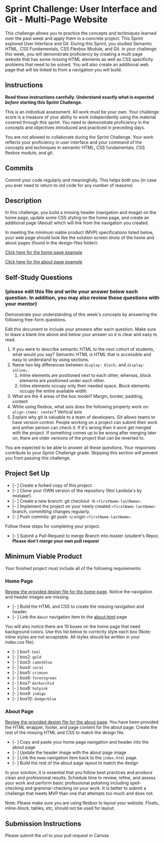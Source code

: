 # Sprint Challenge: User Interface and Git - Multi-Page Website

This challenge allows you to practice the concepts and techniques learned over the past week and apply them in a concrete project. This Sprint explored User Interface and Git. During this Sprint, you studied Semantic HTML, CSS Fundamentals, CSS Flexbox Module, and Git. In your challenge this week, you will demonstrate proficiency by creating a multi page website that has some missing HTML elements as well as CSS specificity problems that need to be solved.  You will also create an additional web page that will be linked to from a navigation you will build.

## Instructions

**Read these instructions carefully. Understand exactly what is expected _before_ starting this Sprint Challenge.**

This is an individual assessment. All work must be your own. Your challenge score is a measure of your ability to work independently using the material covered through this sprint. You need to demonstrate proficiency in the concepts and objectives introduced and practiced in preceding days.

You are not allowed to collaborate during the Sprint Challenge. Your work reflects your proficiency in user interface and your command of the concepts and techniques in semantic HTML, CSS fundamentals, CSS flexbox module, and git.


## Commits

Commit your code regularly and meaningfully. This helps both you (in case you ever need to return to old code for any number of reasons)

## Description

In this challenge, you build a missing header (navigation and image) on the home page, update some CSS styling on the home page, and create an additional page (About) which will link from the navigation you created.

In meeting the minimum viable product (MVP) specifications listed below, your web page should look like the solution screen shots of the home and about pages (found in the design-files folder):

[Click here for the home page example](https://tk-assets.lambdaschool.com/39a49225-8ac9-43da-aa90-514fd60ae99a_sprint-challenge-ui-home-example.png)

[Click here for the about page example](https://tk-assets.lambdaschool.com/ede1bb1a-63ff-4801-8c02-3efa2f603190_sprint-challenge-ui-about-example.png)

## Self-Study Questions 
### (please edit this file and write your answer below each question. In addition, you may also review these questions with your mentor)

Demonstrate your understanding of this week's concepts by answering the following free-form questions.

Edit this document to include your answers after each question. Make sure to leave a blank line above and below your answer so it is clear and easy to read.

1. If you were to describe semantic HTML to the next cohort of students, what would you say?
    Semantic HTML is HTML that is accessible and easy to understand by using sections.
2. Name two big differences between ```display: block;``` and ```display: inline;```.
    1) Inline elements are positioned next to each other, whereas, block elements are positioned under each other.
    2) Inline elements occupy only their needed space. Block elements occupy the entire available width.
3. What are the 4 areas of the box model?
    Margin, border, padding, content
4. While using flexbox, what axis does the following property work on: ```align-items: center```?
    Vertical axis
5. Explain why git is valuable to a team of developers.
    Git allows teams to have version control.  People working on a project can submit their work and anther person can check it. If it's wrong then it wont get merged with the project.  If something comes up to be wrong after merging later on, there are older versions of the project that can be reverted to.
    
You are expected to be able to answer all these questions. Your responses contribute to your Sprint Challenge grade. Skipping this section *will* prevent you from passing this challenge.

## Project Set Up

- [- ] Create a forked copy of this project.
- [- ] Clone your OWN version of the repository (Not Lambda's by mistake!).
- [- ] Create a new branch: git checkout -b `<firstName-lastName>`.
- [- ] Implement the project on your newly created `<firstName-lastName>` branch, committing changes regularly.
- [- ] Push commits: git push -u origin `<firstName-lastName>`.
 
Follow these steps for completing your project.

- [- ] Submit a Pull-Request to merge <firstName-lastName> Branch into master (student's  Repo). **Please don't merge your own pull request**



## Minimum Viable Product

Your finished project must include all of the following requirements:

### Home Page

[Review the provided design file for the home page](design-files/home.png).  Notice the navigation and header images are missing.

* [- ] Build the HTML and CSS to create the missing navigation and header.
* [- ] Link the `About` navigation item to the [about.html](about.html) page

You will also notice there are 10 boxes on the home page that need background colors.  Use this list below to correctly style each box (Note: inline styles are not acceptable. All styles should be written in your index.css file):

* [- ] box1: `teal`
* [- ] box2: `gold`
* [- ] box3: `cadetblue`
* [- ] box4: `coral`
* [- ] box5: `crimson`
* [- ] box6: `forestgreen`
* [- ] box7: `darkorchid`
* [- ] box8: `hotpink`
* [- ] box9: `indigo`
* [- ] box10: `dodgerblue`

### About Page

[Review the provided design file for the about page](design-files/about.png). You have been provided the HTML wrapper, footer, and page content for the about page. Create the rest of the missing HTML and CSS to match the design file.

* [- ] Copy and paste your home page navigation and header into the about page
* [- ] Update the header image with the about page image
* [- ] Link the `Home` navigation item back to the `index.html` page.
* [- ] Build the rest of the about page layout to match the design

In your solution, it is essential that you follow best practices and produce clean and professional results. Schedule time to review, refine, and assess your work and perform basic professional polishing including spell-checking and grammar-checking on your work. It is better to submit a challenge that meets MVP than one that attempts too much and does not.

Note: Please make sure you are using flexbox to layout your website. Floats, inline-block, tables, etc, should not be used for layout. 

## Submission Instructions 
 
Please submit the url to your pull request in Canvas

